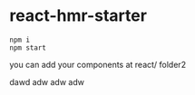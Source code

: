 # react-hmr-starter
```
npm i
npm start
```
you can add your components at react/ folder2

dawd adw adw adw
